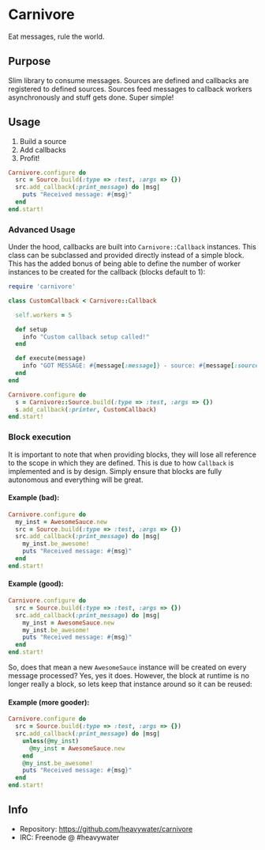 # Carnivore

Eat messages, rule the world.

## Purpose

Slim library to consume messages. Sources are defined
and callbacks are registered to defined sources. Sources
feed messages to callback workers asynchronously and
stuff gets done. Super simple!

## Usage

1. Build a source
2. Add callbacks
3. Profit!

```ruby
Carnivore.configure do
  src = Source.build(:type => :test, :args => {})
  src.add_callback(:print_message) do |msg|
    puts "Received message: #{msg}"
  end
end.start!
```

### Advanced Usage

Under the hood, callbacks are built into `Carnivore::Callback`
instances. This class can be subclassed and provided directly
instead of a simple block. This has the added bonus of being
able to define the number of worker instances to be created
for the callback (blocks default to 1):

```ruby
require 'carnivore'

class CustomCallback < Carnivore::Callback

  self.workers = 5

  def setup
    info "Custom callback setup called!"
  end

  def execute(message)
    info "GOT MESSAGE: #{message[:message]} - source: #{message[:source]} - instance: #{self}"
  end
end

Carnivore.configure do
  s = Carnivore::Source.build(:type => :test, :args => {})
  s.add_callback(:printer, CustomCallback)
end.start!
```

### Block execution

It is important to note that when providing blocks, they will
lose all reference to the scope in which they are defined. This
is due to how `Callback` is implemented and is by design. Simply
ensure that blocks are fully autonomous and everything will be
great.

#### Example (bad):

```ruby
Carnivore.configure do
  my_inst = AwesomeSauce.new
  src = Source.build(:type => :test, :args => {})
  src.add_callback(:print_message) do |msg|
    my_inst.be_awesome!
    puts "Received message: #{msg}"
  end
end.start!
```

#### Example (good):

```ruby
Carnivore.configure do
  src = Source.build(:type => :test, :args => {})
  src.add_callback(:print_message) do |msg|
    my_inst = AwesomeSauce.new
    my_inst.be_awesome!
    puts "Received message: #{msg}"
  end
end.start!
```

So, does that mean a new `AwesomeSauce` instance will be
created on every message processed? Yes, yes it does. However,
the block at runtime is no longer really a block, so lets
keep that instance around so it can be reused:

#### Example (more gooder):

```ruby
Carnivore.configure do
  src = Source.build(:type => :test, :args => {})
  src.add_callback(:print_message) do |msg|
    unless(@my_inst)
      @my_inst = AwesomeSauce.new
    end
    @my_inst.be_awesome!
    puts "Received message: #{msg}"
  end
end.start!
```

## Info

* Repository: https://github.com/heavywater/carnivore
* IRC: Freenode @ #heavywater
